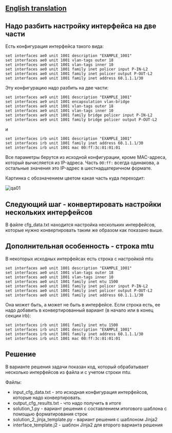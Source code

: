 ## [English translation](https://github.com/natenka/q_and_a/blob/main/code/01_convert_interface_cfg/README_ENG.md)

## Надо разбить настройку интерфейса на две части

Есть конфигурация интерфейса такого вида:

```
set interfaces ae0 unit 1001 description "EXAMPLE_1001"
set interfaces ae0 unit 1001 vlan-tags outer 18
set interfaces ae0 unit 1001 vlan-tags inner 10
set interfaces ae0 unit 1001 family inet policer input P-IN-L2
set interfaces ae0 unit 1001 family inet policer output P-OUT-L2
set interfaces ae0 unit 1001 family inet address 60.1.1.1/30
```

Эту конфигурацию надо разбить на две части:

```
set interfaces ae9 unit 1001 description "EXAMPLE_1001"
set interfaces ae9 unit 1001 encapsulation vlan-bridge
set interfaces ae9 unit 1001 vlan-tags outer 18
set interfaces ae9 unit 1001 vlan-tags inner 10
set interfaces ae9 unit 1001 family bridge policer input P-IN-L2
set interfaces ae9 unit 1001 family bridge policer output P-OUT-L2
```

и
```
set interfaces irb unit 1001 description "EXAMPLE_1001"
set interfaces irb unit 1001 family inet address 60.1.1.1/30
set interfaces irb unit 1001 mac 00:ff:3c:01:01:01
```

Все параметры берутся из исходной конфигурации, кроме MAC-адреса, который
вычисляется из IP-адреса. Часть `00:ff:` всегда одинакова, а остальные значения
это IP-адрес в шестнадцатеричном формате.

Картинка с обозначением цветом какая часть куда переходит:

![qa01](https://github.com/natenka/q_and_a/blob/main/code/01_convert_interface_cfg/qa_01.png?raw=true)

## Следующий шаг - конвертировать настройки нескольких интерфейсов

В файле cfg_data.txt находится настройка нескольких интерфейсов, которые нужно конвертировать
таким же образом как показано выше.


## Дополнительная особенность - строка mtu

В некоторых исходных интерфейсах есть строка с настройкой mtu

```
set interfaces ae0 unit 1001 description "EXAMPLE_1001"
set interfaces ae0 unit 1001 vlan-tags outer 18
set interfaces ae0 unit 1001 vlan-tags inner 10
set interfaces ae0 unit 1001 family inet mtu 1500
set interfaces ae0 unit 1001 family inet policer input P-IN-L2
set interfaces ae0 unit 1001 family inet policer output P-OUT-L2
set interfaces ae0 unit 1001 family inet address 60.1.1.1/30
```

Она может быть, а может не быть в интерфейсе.
Если строка есть, ее надо добавить в конвертированный вариант (в начало или в конец секции irb):

```
set interfaces irb unit 1001 family inet mtu 1500
set interfaces irb unit 1001 description "EXAMPLE_1001"
set interfaces irb unit 1001 family inet address 60.1.1.1/30
set interfaces irb unit 1001 mac 00:ff:3c:01:01:01
```

## Решение

В варианте решения задачи показан код, который обрабатывает несколько интерфейсов из файла и с учетом строки mtu.

Файлы:

* input_cfg_data.txt - это исходная конфигурация интерфейсов, которые надо конвертировать.
* output_cfg_results.txt - что надо получить в итоге
* solution_1.py - вариант решения с составлением итогового шаблона с помощью форматирования строк
* solution_2_jinja_template.py - вариант решения с шаблоном Jinja2
* interface_template.j2 - шаблон Jinja2 для второго варианта решения


